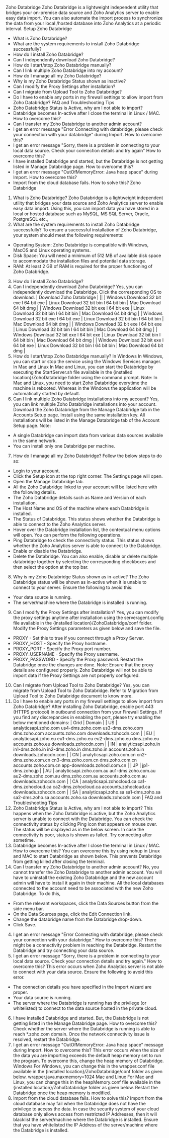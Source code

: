 Zoho Databridge
Zoho Databridge is a lightweight independent utility that bridges your on-premise data source and Zoho Analytics server to enable easy data import. You can also automate the import process to synchronize the data from your local /hosted database into Zoho Analytics at a periodic interval.
Setup Zoho Databridge
- What is Zoho Databridge?
- What are the system requirements to install Zoho Databridge successfully?
- How do I install Zoho Databridge?
- Can I independently download Zoho Databridge?
- How do I start/stop Zoho Databridge manually?
- Can I link multiple Zoho Databridge into my account?
- How do I manage all my Zoho Databridge?
- Why is my Zoho Databridge Status shown as inactive?
- Can I modify the Proxy Settings after installation?
- Can I migrate from Upload Tool to Zoho Databridge?
- Do I have to enable any ports in my firewall settings to allow import from Zoho Databridge?
FAQ and Troubleshooting Tips
- Zoho Databridge Status is Active, why am I not able to import?
- Databridge becomes In-active after I close the terminal in Linux / MAC. How to overcome this?
- Can I transfer my Zoho Databridge to another admin account?
- I get an error message "Error Connecting with databridge, please check your connection with your databridge" during Import. How to overcome this?
- I get an error message "Sorry, there is a problem in connecting to your local data source. Check your connection details and try again" How to overcome this?
- I have installed Databridge and started, but the Databridge is not getting listed in Manage Databridge page. How to overcome this?
- I get an error message "OutOfMemoryError: Java heap space" during Import. How to overcome this?
- Import from the cloud database fails. How to solve this?
Zoho Databridge
1. What is Zoho Databridge?
Zoho Databridge is a lightweight independent utility that bridges your data source and Zoho Analytics server to enable easy data import. Using this, you can import data you have stored in a local or hosted database such as MySQL, MS SQL Server, Oracle, PostgreSQL etc.,
2. What are the system requirements to install Zoho Databridge successfully?
To ensure a successful installation of Zoho Databridge, your system should meet the following requirements:
- Operating System: Zoho Databridge is compatible with Windows, MacOS and Linux operating systems.
- Disk Space: You will need a minimum of 512 MB of available disk space to accommodate the installation files and potential data storage.
- RAM: At least 2 GB of RAM is required for the proper functioning of Zoho Databridge.
3. How do I install Zoho Databridge?
4. Can I independently download Zoho Databridge?
Yes, you can independently download the Databridge. Click the corresponding OS to download.
| Download Zoho Databridge | ||
| Windows Download 32 bit exe l 64 bit exe | Linux Download 32 bit bin l 64 bit bin | Mac Download 64 bit dmg |
| Windows Download 32 bit exe l 64 bit exe | Linux Download 32 bit bin l 64 bit bin | Mac Download 64 bit dmg |
| Windows Download 32 bit exe l 64 bit exe | Linux Download 32 bit bin l 64 bit bin | Mac Download 64 bit dmg |
| Windows Download 32 bit exe l 64 bit exe | Linux Download 32 bit bin l 64 bit bin | Mac Download 64 bit dmg |
| Windows Download 32 bit exe l 64 bit exe | Linux Download 32 bit bin l 64 bit bin | Mac Download 64 bit dmg |
| Windows Download 32 bit exe l 64 bit exe | Linux Download 32 bit bin l 64 bit bin | Mac Download 64 bit dmg |
5. How do I start/stop Zoho Databridge manually?
In Windows
In Windows, you can start or stop the service using the Windows Services manager.
In Mac and Linux
In Mac and Linux, you can start the Databridge by executing the StartServer.sh file available in the {installed location}/ZohoDatabridge folder using the command prompt.
Note: In Mac and Linux, you need to start Zoho Databridge everytime the machine is rebooted. Whereas in the Windows the application will be automatically started by default.
6. Can I link multiple Zoho Databridge installations into my account?
Yes, you can link multiple Zoho Databridge installations into your account. Download the Zoho Databridge from the Manage Databridge tab in the Accounts Setup page. Install using the same installation key.
All installations will be listed in the Manage Databridge tab of the Account Setup page.
Note:
- A single Databridge can import data from various data sources available in the same network.
- You can install only one Databridge per machine.
7. How do I manage all my Zoho Databridge?
Follow the below steps to do so:
- Login to your account.
- Click the Setup icon at the top right corner. The Settings page will open.
- Open the Manage Databridge tab.
- All the Zoho Databridge linked to your account will be listed here with the following details.
- The Zoho Databridge details such as Name and Version of each installation.
- The Host Name and OS of the machine where each Databridge is installed.
- The Status of Databridge. This status shows whether the Databridge is able to connect to the Zoho Analytics server.
- Hover over the Databridge installation list, the contextual menu options will open. You can perform the following operations.
- Ping Databridge to check the connectivity status. This status shows whether the Zoho Analytics server is able to connect to the Databridge.
- Enable or disable the Databridge.
- Delete the Databridge.
You can also enable, disable or delete multiple databridge together by selecting the corresponding checkboxes and then select the option at the top bar.
8. Why is my Zoho Databridge Status shown as in-active?
The Zoho Databridge status will be shown as in-active when it is unable to connect to your server. Ensure the following to avoid this:
- Your data source is running.
- The server/machine where the Databridge is installed is running.
9. Can I modify the Proxy Settings after installation?
Yes, you can modify the proxy settings anytime after installation using the serveragent.config file available in the {installed location}/ZohoDatabridge/conf folder.
Modify the Proxy Settings parameters as given below and save the file.
- PROXY - Set this to true if you connect through a Proxy Server.
- PROXY\_HOST - Specify the Proxy hostname.
- PROXY\_PORT - Specify the Proxy port number.
- PROXY\_USERNAME - Specify the Proxy username.
- PROXY\_PASSWORD - Specify the Proxy password.
Restart the Databridge once the changes are done.
Note: Ensure that the proxy details are configured properly. Zoho Databridge will not be able to import data if the Proxy Settings are not properly configured.
10. Can I migrate from Upload Tool to Zoho Databridge?
Yes, you can migrate from Upload Tool to Zoho Databridge. Refer to Migration from Upload Tool to Zoho Databridge document to know more.
11. Do I have to enable any ports in my firewall settings to allow import from Zoho Databridge?
After installing Zoho Databridge, enable port 443 (HTTPS protocol) in outbound connection from your Firewall Settings.
If you find any discrepancies in enabling the port, please try enabling the below mentioned domains:
| Grid | Domain |
| US | analyticsapi.zoho.com us4-dms.zoho.com us3-dms.zoho.com dms.zoho.com accounts.zoho.com downloads.zohocdn.com |
| EU | analyticsapi.zoho.eu eu1-dms.zoho.eu eu2-dms.zoho.eu dms.zoho.eu accounts.zoho.eu downloads.zohocdn.com |
| IN | analyticsapi.zoho.in in1-dms.zoho.in in2-dms.zoho.in dms.zoho.in accounts.zoho.in downloads.zohocdn.com |
| CN | analyticsapi.zoho.com.cn cn2-dms.zoho.com.cn cn3-dms.zoho.com.cn dms.zoho.com.cn accounts.zoho.com.cn app-downloads.zohodl.com.cn |
| JP | jp1-dms.zoho.jp
|
| AU | analyticsapi.zoho.com.au au1-dms.zoho.com.au au2-dms.zoho.com.au dms.zoho.com.au accounts.zoho.com.au downloads.zohocdn.com |
| CA | analyticsapi.zohocloud.ca ca1-dms.zohocloud.ca ca2-dms.zohocloud.ca accounts.zohocloud.ca downloads.zohocdn.com |
| SA | analyticsapi.zoho.sa sa1-dms.zoho.sa sa2-dms.zoho.sa accounts.zoho.sa downloads.zohocdn.com |
FAQ and Troubleshooting Tips
1. Zoho Databridge Status is Active, why am I not able to import?
This happens when the Zoho Databridge is active, but the Zoho Analytics server is unable to connect with the Databridge.
You can check the connectivity status by clicking Ping icon that appears on mouse over.
The status will be displayed as in the below screen.
In case the connectivity is poor, status is shown as failed. Try connecting after sometime.
2. Databridge becomes In-active after I close the terminal in Linux / MAC. How to overcome this?
You can overcome this by using nohup in Linux and MAC to start Databridge as shown below. This prevents Databridge from getting killed after closing the terminal.
3. Can I transfer my Zoho Databridge to another admin account?
No, you cannot transfer the Zoho Databridge to another admin account. You will have to uninstall the existing Zoho Databridge and the new account admin will have to install it again in their machine.
All the local databases connected to the account need to be associated with the new Zoho Databridge. To do this,
- From the relevant workspaces, click the Data Sources button from the side menu bar.
- On the Data Sources page, click the Edit Connection link.
- Change the databridge name from the Databridge drop-down.
- Click Save.
4. I get an error message "Error Connecting with databridge, please check your connection with your databridge." How to overcome this?
There might be a connectivity problem in reaching the Databridge. Restart the Databridge and try connecting your data source.
5. I get an error message "Sorry, there is a problem in connecting to your local data source. Check your connection details and try again." How to overcome this?
This error occurs when Zoho Analytics server is not able to connect with your data source. Ensure the following to avoid this error.
- The connection details you have specified in the Import wizard are proper.
- Your data source is running.
- The server where the Databridge is running has the privilege (or whitelisted) to connect to the data source hosted in the private cloud.
6. I have installed Databridge and started. But, the Databridge is not getting listed in the Manage Databridge page. How to overcome this?
Check whether the server where the Databridge is running is able to reach \*.zoho.com domain. Once the network connectivity issue is resolved, restart the Databridge.
7. I get an error message "OutOfMemoryError: Java heap space" message during Import. How to overcome this?
This error occurs when the size of the data you are importing exceeds the default heap memory set to run the program. To overcome this, change the heap memory of Databridge.
Windows
For Windows, you can change this in the wrapper.conf file available in the {installed location}/ZohoDatabridge/conf folder as given below.
wrapper.java.maxmemory=1024
Mac and Linux
For Mac and Linux, you can change this in the heapMemory.conf file available in the {installed location}/ZohoDatabridge folder as given below.
Restart the Databridge once the heap memory is modified.
8. Import from the cloud database fails. How to solve this?
Import from the cloud database may fail when the Databridge does not have the privilege to access the data. In case the security system of your cloud database only allows access from restricted IP Addresses, then it will blacklist the server/machine where the Databridge is installed. Ensure that you have whitelisted the IP Address of the server/machine where the Databridge is installed.